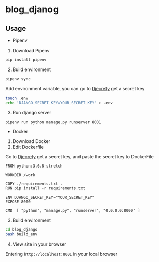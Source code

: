 # blog_djanog
## Usage
- Pipenv
1. Download Pipenv
```sh
pip install pipenv
```

2. Build environment
```sh
pipenv sync
```

Add environment variable, you can go to [Djecrety](https://djecrety.ir) get a secret key
```sh
touch .env
echo 'DJANGO_SECRET_KEY=YOUR_SECRET_KEY' > .env
```

3. Run django server
```sh
pipenv run python manage.py runserver 8001
```

- Docker

1. Download Docker
2. Edit Dockerfile

Go to [Djecrety](https://djecrety.ir) get a secret key, and paste the secret key to DockerFile
```docker
FROM python:3.6.8-stretch

WORKDIR /work

COPY ./requirements.txt .
RUN pip install -r requirements.txt

ENV DJANGO_SECRET_KEY="YOUR_SECRET_KEY"
EXPOSE 8000

CMD  [ "python", "manage.py", "runserver", "0.0.0.0:8000" ]
```

3. Build environment
```sh
cd blog_django
bash build_env
```

4. View site in your browser

Entering `http://localhost:8001` in your local browser